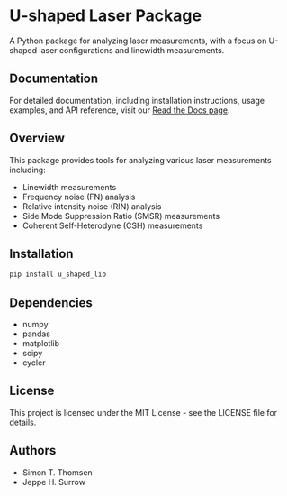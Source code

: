# U-shaped Laser Package

A Python package for analyzing laser measurements, with a focus on U-shaped laser configurations and linewidth measurements.

## Documentation

For detailed documentation, including installation instructions, usage examples, and API reference, visit our [Read the Docs page](https://u-shaped-laser-package.readthedocs.io/).

## Overview

This package provides tools for analyzing various laser measurements including:

* Linewidth measurements
* Frequency noise (FN) analysis
* Relative intensity noise (RIN) analysis
* Side Mode Suppression Ratio (SMSR) measurements
* Coherent Self-Heterodyne (CSH) measurements

## Installation

```bash
pip install u_shaped_lib
```

## Dependencies

* numpy
* pandas
* matplotlib
* scipy
* cycler

## License

This project is licensed under the MIT License - see the LICENSE file for details.

## Authors

* Simon T. Thomsen
* Jeppe H. Surrow 